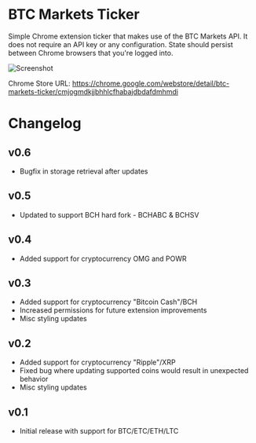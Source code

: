 # BTC Markets Ticker

Simple Chrome extension ticker that makes use of the BTC Markets API. It does not require an API key or any configuration. State should persist between Chrome browsers that you're logged into.

![Screenshot](https://i.imgur.com/f2SPlpy.png)

Chrome Store URL: <https://chrome.google.com/webstore/detail/btc-markets-ticker/cmjogmdkjjbhhlcfhabajdbdafdmhmdi>

# Changelog

## v0.6
- Bugfix in storage retrieval after updates

## v0.5
- Updated to support BCH hard fork - BCHABC & BCHSV

## v0.4
- Added support for cryptocurrency OMG and POWR

## v0.3
- Added support for cryptocurrency "Bitcoin Cash"/BCH
- Increased permissions for future extension improvements
- Misc styling updates

## v0.2
- Added support for cryptocurrency "Ripple"/XRP
- Fixed bug where updating supported coins would result in unexpected behavior
- Misc styling updates

## v0.1
- Initial release with support for BTC/ETC/ETH/LTC
